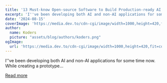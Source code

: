 ```yaml
---
title: '13 Must-know Open-source Software to Build Production-ready AI Apps 🧙‍♂️🪄✨'
excerpt: 'I''ve been developing both AI and non-AI applications for some time now. While creating a prototype...'
date: '2024-08-15'
coverImage: 'https://media.dev.to/cdn-cgi/image/width=1000,height=420,fit=cover,gravity=auto,format=auto/https%3A%2F%2Fdev-to-uploads.s3.amazonaws.com%2Fuploads%2Farticles%2Fq0en46ke34obl5y7155c.gif'
author:
  name: Koders
  picture: "assets/blog/authors/koders.png"
ogImage:
  url: 'https://media.dev.to/cdn-cgi/image/width=1000,height=420,fit=cover,gravity=auto,format=auto/https%3A%2F%2Fdev-to-uploads.s3.amazonaws.com%2Fuploads%2Farticles%2Fq0en46ke34obl5y7155c.gif'
---
```


I''ve been developing both AI and non-AI applications for some time now. While creating a prototype...

[Read more](https://dev.to/composiodev/13-must-know-open-source-software-to-build-production-ready-ai-apps-2ch5)
